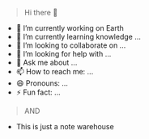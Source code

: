 > Hi there 👋

- 🔭 I’m currently working on Earth
- 🌱 I’m currently learning knowledge ...
- 👯 I’m looking to collaborate on ...
- 🤔 I’m looking for help with ...
- 💬 Ask me about ...
- 📫 How to reach me: ...
- 😄 Pronouns: ...
- ⚡ Fun fact: ...
  
> AND
- This is just a note warehouse
